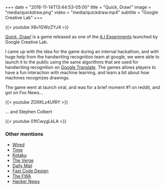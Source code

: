 +++
date = "2016-11-14T13:44:53-05:00"
title = "Quick, Draw!"
image = "media/quickdraw.png"
video = "media/quickdraw.mp4"
subtitle = "Google Creative Lab"
+++

{{< youtube X8v1GWzZYJ4 >}}


[Quick, Draw!](https://quickdraw.withgoogle.com) is a game released as one of the [A.I Experiments](https://aiexperiments.withgoogle.com) launched by Google Creative Lab. 

I came up with the idea for the game during an internal hackathon, and with huge help from the handwriting recognition team at google, we were able to launch it to the public using the same algorithms that are used for handwriting recognition on [Google Translate](https://translate.google.com/). The games allows players to have a fun interaction with machine learning, and learn a bit about how machines recognizes drawings. 

The game went at launch viral, and was for a brief moment #1 on reddit, and got on Fox News...

{{< youtube ZOXKLz4UfRY >}}

... and Stephen Colbert

{{< youtube 01fCwygLkLA >}}

### Other mentions

- [Wired](https://www.wired.com/2016/11/woah-googles-ai-really-good-pictionary/)
- [Time](http://time.com/4572598/google-ai-game-drawing/?iid=sr-link2)
- [Kotaku](http://kotaku.com/new-google-experiment-tries-to-guess-what-your-crappy-d-1789042784)
- [The Verge](http://www.theverge.com/2016/11/15/13641876/google-ai-experiments-quick-draw-image-recognition-game) 
- [Daily Mail](http://www.dailymail.co.uk/sciencetech/article-3945998/Can-Google-guess-drawing-Free-addictive-game-uses-AI-doodles.html)
- [Fast Code Design](https://www.fastcodesign.com/3065752/this-new-google-site-lets-you-play-with-its-ai-toys)
- [The FWA](https://thefwa.com/cases/quick-draw)
- [Hacker News](https://news.ycombinator.com/item?id=12965311)

